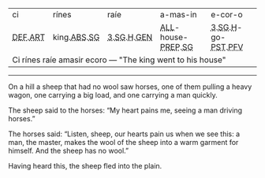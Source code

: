 <div id='outerTable'><table>
  <tr><td>ci</td><td>rínes</td><td>raíe</td><td>a-mas-in</td><td>e-cor-o</td></tr>
  <tr><td><abbr class='abbrv sc' title='Definite'>DEF</abbr>.<abbr class='abbrv sc' title='Article'>ART</abbr></td><td>king.<abbr class='abbrv sc' title='Absolutive case'>ABS</abbr>.<abbr class='abbrv sc' title='Singular'>SG</abbr></td><td><abbr class='abbrv sc' title='Third person (referent)'>3</abbr>.<abbr class='abbrv sc' title='Singular'>SG</abbr>.<abbr class='abbrv sc' title='Human gender'>H</abbr>.<abbr class='abbrv sc' title='Genitive case'>GEN</abbr></td><td><abbr class='abbrv sc' title='Allative case'>ALL</abbr>-house-<abbr class='abbrv sc' title='Preposition; prepositional case'>PREP</abbr>.<abbr class='abbrv sc' title='Singular'>SG</abbr></td><td><abbr class='abbrv sc' title='Third person (referent)'>3</abbr>.<abbr class='abbrv sc' title='Singular'>SG</abbr>.<abbr class='abbrv sc' title='Human gender'>H</abbr>-go-<abbr class='abbrv sc' title='Past tense'>PST</abbr>.<abbr class='abbrv sc' title='Perfective aspect'>PFV</abbr></td></tr>
  <tr><td colspan=5>Ci rínes raíe amasir ecoro — "The king went to his house"</td></tr>
</table></div>

---

On a hill a sheep that had no wool saw horses, one of them pulling a heavy wagon, one carrying a big load, and one carrying a man quickly.

The sheep said to the horses: “My heart pains me, seeing a man driving horses.”

The horses said: “Listen, sheep, our hearts pain us when we see this: a man, the master, makes the wool of the sheep into a warm garment for himself. And the sheep has no wool.”

Having heard this, the sheep fled into the plain.